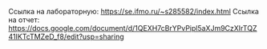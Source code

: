 Ссылка на лабораторную: https://se.ifmo.ru/~s285582/index.html
Ссылка на отчет: https://docs.google.com/document/d/1QEXH7cBrYPvPipl5aXJm9CzXIrTQZ41IKTcTMZeD_f8/edit?usp=sharing
